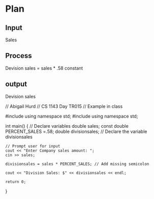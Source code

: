 # Plan

## Input 
Sales

## Process
Devision sales = sales * .58 constant

## output 
Devision sales

// Abigail Hurd
// CS 1143 Day TR015
// Example in class 

#include using namespace std;
#include<iostream>
using namespace std;

int main()
{
	// Declare variables
	double sales;
	const double PERCENT_SALES =.58;
	double divisionsales; // Declare the variable divisionsales

	// Prompt user for input
	cout << "Enter Company sales amount: ";
	cin >> sales;

	divisionsales = sales * PERCENT_SALES; // Add missing semicolon

	cout << "Division Sales: $" << divisionsales << endl;
	
	return 0;
}
